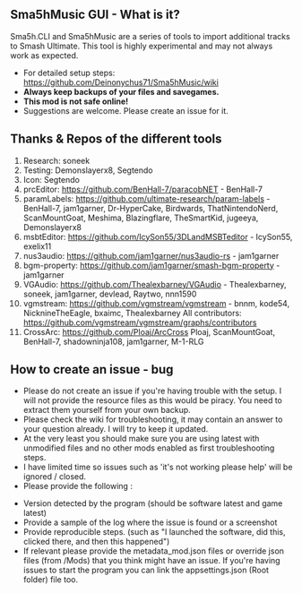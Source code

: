 ## Sma5hMusic GUI - What is it?
Sma5h.CLI and Sma5hMusic are a series of tools to import additional tracks to Smash Ultimate.
This tool is highly experimental and may not always work as expected.
* For detailed setup steps: https://github.com/Deinonychus71/Sma5hMusic/wiki
* **Always keep backups of your files and savegames.**
* **This mod is not safe online!**
* Suggestions are welcome. Please create an issue for it.

## Thanks & Repos of the different tools
1.  Research: soneek
2.  Testing: Demonslayerx8, Segtendo
3.  Icon: Segtendo
4.  prcEditor: https://github.com/BenHall-7/paracobNET - BenHall-7
5.  paramLabels: https://github.com/ultimate-research/param-labels - BenHall-7, jam1garner, Dr-HyperCake, Birdwards, ThatNintendoNerd, ScanMountGoat, Meshima, Blazingflare, TheSmartKid, jugeeya, Demonslayerx8
6.  msbtEditor: https://github.com/IcySon55/3DLandMSBTeditor - IcySon55, exelix11
7.  nus3audio: https://github.com/jam1garner/nus3audio-rs - jam1garner
8.  bgm-property: https://github.com/jam1garner/smash-bgm-property - jam1garner
9.  VGAudio: https://github.com/Thealexbarney/VGAudio - Thealexbarney, soneek, jam1garner, devlead, Raytwo, nnn1590
10.  vgmstream: https://github.com/vgmstream/vgmstream - bnnm, kode54, NicknineTheEagle, bxaimc, Thealexbarney
All contributors: https://github.com/vgmstream/vgmstream/graphs/contributors
11. CrossArc: https://github.com/Ploaj/ArcCross Ploaj, ScanMountGoat, BenHall-7, shadowninja108, jam1garner, M-1-RLG

## How to create an issue - bug ##
* Please do not create an issue if you're having trouble with the setup. I will not provide the resource files as this would be piracy. You need to extract them yourself from your own backup.
* Please check the wiki for troubleshooting, it may contain an answer to your question already. I will try to keep it updated.
* At the very least you should make sure you are using latest with unmodified files and no other mods enabled as first troubleshooting steps.
* I have limited time so issues such as 'it's not working please help' will be ignored / closed. 
* Please provide the following :
- Version detected by the program (should be software latest and game latest)
- Provide a sample of the log where the issue is found or a screenshot
- Provide reproducible steps. (such as "I launched the software, did this, clicked there, and then this happened")
- If relevant please provide the metadata_mod.json files or override json files (from /Mods) that you think might have an issue. If you're having issues to start the program you can link the appsettings.json (Root folder) file too.
